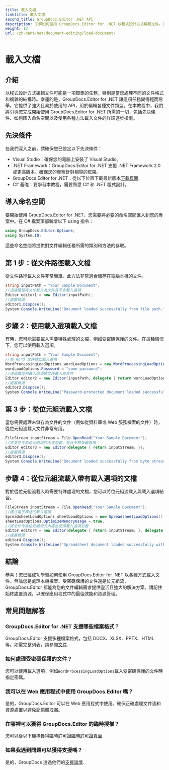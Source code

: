```yaml
---
title: 載入文檔
linktitle: 載入文檔
second_title: GroupDocs.Editor .NET API
description: 了解如何使用 GroupDocs.Editor for .NET 以程式設計方式編輯文件。載入文件、處理受密碼保護的文件等的逐步指南。
weight: 13
url: /zh-hant/net/document-editing/load-document/
---
```


# 載入文檔

## 介紹
以程式設計方式編輯文件可能是一項艱鉅的任務，特別是當您處理不同的文件格式和複雜的結構時。幸運的是，GroupDocs.Editor for .NET 讓這項任務變得輕而易舉，它提供了強大且易於使用的 API，用於編輯各種文件類型。在本教程中，我們將引導您完成開始使用 GroupDocs.Editor for .NET 所需的一切，包括先決條件、如何匯入命名空間以及使用各種方法載入文件的詳細逐步指南。
## 先決條件
在我們深入之前，請確保您已設定以下先決條件：
- Visual Studio：確保您的電腦上安裝了 Visual Studio。
- .NET Framework：GroupDocs.Editor for .NET 支援 .NET Framework 2.0 或更高版本。確保您的專案針對相容的框架。
-  GroupDocs.Editor for .NET：從以下位置下載最新版本[下載頁面](https://releases.groupdocs.com/editor/net/).
- C# 基礎：要學習本教程，需要熟悉 C# 和 .NET 程式設計。
## 導入命名空間
要開始使用 GroupDocs.Editor for .NET，您需要將必要的命名空間匯入到您的專案中。在 C# 檔案頂部新增以下 using 指令：
```csharp
using GroupDocs.Editor.Options;
using System.IO;
```
這些命名空間將提供對文件編輯任務所需的類別和方法的存取。
## 第 1 步：從文件路徑載入文檔
從文件路徑載入文件非常簡單。此方法非常適合儲存在電腦本機的文件。

```csharp
string inputPath = "Your Sample Document";
//透過路徑將文件載入為文件且不含載入選項
Editor editor1 = new Editor(inputPath);
//處置資源
editor1.Dispose();
System.Console.WriteLine("Document loaded successfully from file path.");
```
## 步驟 2：使用載入選項載入文檔
有時，您可能需要載入需要特殊處理的文檔，例如受密碼保護的文件。在這種情況下，您可以使用載入選項。

```csharp
string inputPath = "Your Sample Document";
//為 Word 文件建立載入選項
WordProcessingLoadOptions wordLoadOptions = new WordProcessingLoadOptions();
wordLoadOptions.Password = "some password";
//透過路徑和載入選項將文件載入為文件
Editor editor2 = new Editor(inputPath, delegate { return wordLoadOptions; });
//處置資源
editor2.Dispose();
System.Console.WriteLine("Password-protected document loaded successfully.");
```
## 第 3 步：從位元組流載入文檔
當您需要處理未儲存為文件的文件（例如從資料庫或 Web 服務檢索的文件）時，從位元組流載入文件非常有用。

```csharp
FileStream inputStream = File.OpenRead("Your Sample Document");
//將文件作為位元組流的內容加載，並且不帶加載選項
Editor editor3 = new Editor(delegate { return inputStream; });
//處置資源
editor3.Dispose();
System.Console.WriteLine("Document loaded successfully from byte stream.");
```
## 步驟 4：從位元組流載入帶有載入選項的文檔
對於從位元組流載入時需要特殊處理的文檔，您可以將位元組流載入與載入選項結合。

```csharp
FileStream inputStream = File.OpenRead("Your Sample Document");
//建立電子表格的載入選項
SpreadsheetLoadOptions sheetLoadOptions = new SpreadsheetLoadOptions();
sheetLoadOptions.OptimizeMemoryUsage = true;
//將文件作為位元組流的內容並使用載入選項加載
Editor editor4 = new Editor(delegate { return inputStream; }, delegate { return sheetLoadOptions; });
//處置資源
editor4.Dispose();
System.Console.WriteLine("Spreadsheet document loaded successfully with load options.");
```
## 結論
恭喜！您已經成功學習如何使用 GroupDocs.Editor for .NET 以各種方式載入文件。無論您是處理本機檔案、受密碼保護的文件還是位元組流，GroupDocs.Editor 都能為您的文件編輯需求提供靈活且強大的解決方案。請記住始終處置資源，以確保應用程式中的最佳效能和資源管理。
## 常見問題解答
### GroupDocs.Editor for .NET 支援哪些檔案格式？
 GroupDocs.Editor 支援多種檔案格式，包括 DOCX、XLSX、PPTX、HTML 等。如需完整列表，請參閱[文件](https://tutorials.groupdocs.com/editor/net/).
### 如何處理受密碼保護的文件？
您可以使用載入選項，例如`WordProcessingLoadOptions`載入受密碼保護的文件時指定密碼。
### 我可以在 Web 應用程式中使用 GroupDocs.Editor 嗎？
是的，GroupDocs.Editor 可以在 Web 應用程式中使用。確保正確處理文件流和資源處置以避免記憶體洩漏。
### 在哪裡可以獲得 GroupDocs.Editor 的臨時授權？
您可以從以下機構獲得臨時許可證[臨時許可證頁面](https://purchase.groupdocs.com/temporary-license/).
### 如果我遇到問題可以獲得支援嗎？
是的，GroupDocs 透過他們的[支援論壇](https://forum.groupdocs.com/c/editor/20).